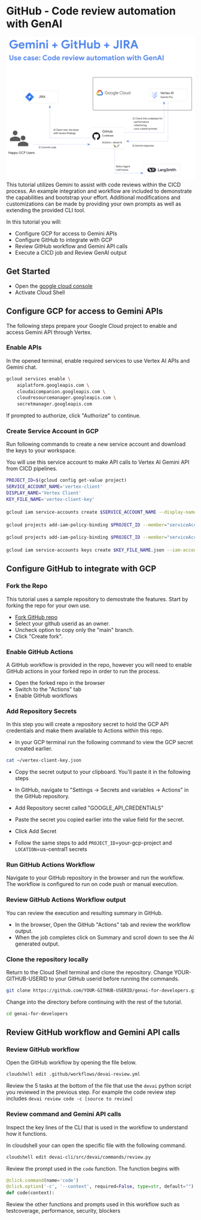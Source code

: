 # GitHub - Code review automation with GenAI
![Devai CLI integration](../../../images/code-review-github.png "Devai CLI integration")
This tutorial utilizes Gemini to assist with code reviews within the CICD process. An example integration and workflow are included to demonstrate the capabilities and bootstrap your effort. Additional modifications and customizations can be made by providing your own prompts as well as extending the provided CLI tool.

In this tutorial you will:

- Configure GCP for access to Gemini APIs
- Configure GitHub to integrate with GCP
- Review GitHub workflow and Gemini API calls
- Execute a CICD job and Review GenAI output

## Get Started

- Open the [google cloud console](https://console.cloud.google.com/)
- Activate Cloud Shell

## Configure GCP for access to Gemini APIs

The following steps prepare your Google Cloud project to enable and access Gemini API through Vertex.

### Enable APIs

In the opened terminal, enable required services to use Vertex AI APIs and Gemini chat.

```sh
gcloud services enable \
    aiplatform.googleapis.com \
    cloudaicompanion.googleapis.com \
    cloudresourcemanager.googleapis.com \
    secretmanager.googleapis.com
```

If prompted to authorize, click "Authorize" to continue.

### Create Service Account in GCP

Run following commands to create a new service account and download the keys to your workspace.

You will use this service account to make API calls to Vertex AI Gemini API from CICD pipelines.

```sh
PROJECT_ID=$(gcloud config get-value project)
SERVICE_ACCOUNT_NAME='vertex-client'
DISPLAY_NAME='Vertex Client'
KEY_FILE_NAME='vertex-client-key'

gcloud iam service-accounts create $SERVICE_ACCOUNT_NAME --display-name "$DISPLAY_NAME"

gcloud projects add-iam-policy-binding $PROJECT_ID --member="serviceAccount:$SERVICE_ACCOUNT_NAME@$PROJECT_ID.iam.gserviceaccount.com" --role="roles/aiplatform.admin" --condition None

gcloud projects add-iam-policy-binding $PROJECT_ID --member="serviceAccount:$SERVICE_ACCOUNT_NAME@$PROJECT_ID.iam.gserviceaccount.com" --role="roles/secretmanager.secretAccessor" --condition None

gcloud iam service-accounts keys create $KEY_FILE_NAME.json --iam-account=$SERVICE_ACCOUNT_NAME@$PROJECT_ID.iam.gserviceaccount.com
```

## Configure GitHub to integrate with GCP

### Fork the Repo

This tutorial uses a sample repository to demostrate the features. Start by forking the repo for your own use. 

- [Fork GitHub repo](https://github.com/GoogleCloudPlatform/genai-for-developers/fork)
- Select your github userid as an owner.
- Uncheck option to copy only the "main" branch.
- Click "Create fork".

### Enable GitHub Actions

A GitHub workflow is provided in the repo, however you will need to enable GitHub actions in your forked repo in order to run the process.

- Open the forked repo in the browser
- Switch to the "Actions" tab
- Enable GitHub workflows

### Add Repository Secrets

In this step you will create a repository secret to hold the GCP API credentials and make them available to Actions within this repo.

- In your GCP terminal run the following command to view the GCP secret created earlier.

```sh
cat ~/vertex-client-key.json
```

- Copy the secret output to your clipboard. You'll paste it in the following steps

- In GitHub, navigate to "Settings -> Secrets and variables -> Actions" in the GitHub repository.
- Add Repository secret called "GOOGLE_API_CREDENTIALS"
- Paste the secret you copied earlier into the value field for the secret.
- Click Add Secret
- Follow the same steps to add `PROJECT_ID`=your-gcp-project and `LOCATION`=us-central1 secrets

### Run GitHub Actions Workflow

Navigate to your GitHub repository in the browser and run the workflow.
The workflow is configured to run on code push or manual execution.

### Review GitHub Actions Workflow output

You can review the execution and resulting summary in GitHub.

- In the browser, Open the GitHub "Actions" tab and review the workflow output.
- When the job completes click on Summary and scroll down to see the AI generated output.


### Clone the repository locally

Return to the Cloud Shell terminal and clone the repository.
Change YOUR-GITHUB-USERID to your GitHub userid before running the commands.

```sh
git clone https://github.com/YOUR-GITHUB-USERID/genai-for-developers.git 
```

Change into the directory before continuing with the rest of the tutorial.

```sh
cd genai-for-developers
```

## Review GitHub workflow and Gemini API calls

### Review GitHub workflow

Open the GitHub workflow by opening the file below.

```sh
cloudshell edit .github/workflows/devai-review.yml 
```

Review the 5 tasks at the bottom of the file that use the `devai` python script you reviewed in the previous step. For example the code review step includes `devai review code -c [source to review]`

### Review command and Gemini API calls

Inspect the key lines of the CLI that is used in the workflow to understand how it functions.

In cloudshell your can open the specific file with the following command.

```sh
cloudshell edit devai-cli/src/devai/commands/review.py 
```

Review the prompt used in the `code` function. The function begins with

```py
@click.command(name='code')
@click.option('-c', '--context', required=False, type=str, default="")
def code(context):
```

Review the other functions and prompts used in this workflow such as testcoverage, performance, security, blockers



